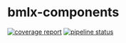 # bmlx-components
[![coverage report](https://git.sysop.bigo.sg/mlplat/bmlx-components/badges/master/coverage.svg)](https://git.sysop.bigo.sg/mlplat/bmlx-components/commits/master)
[![pipeline status](https://git.sysop.bigo.sg/mlplat/bmlx-components/badges/master/pipeline.svg)](https://git.sysop.bigo.sg/mlplat/bmlx-components/commits/master)